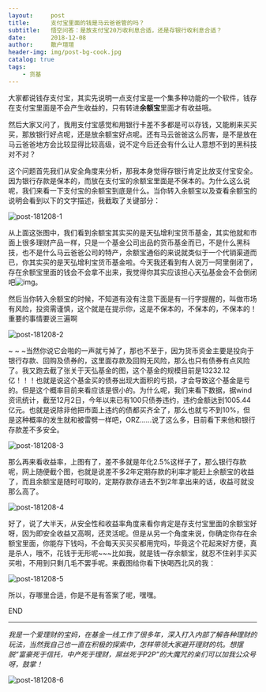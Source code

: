 ```yaml
---
layout:     post
title:      支付宝里面的钱是马云爸爸管的吗？
subtitle:   悟空问答：是放支付宝20万收利息合适，还是存银行收利息合适？
date:       2018-12-08
author:     散户瑄瑄
header-img: img/post-bg-cook.jpg
catalog: true
tags:
    - 货基
---
```


​        大家都说钱存支付宝，其实先说明一点支付宝是一个集多种功能的一个软件，钱存在支付宝里面是不会产生收益的，只有转进**余额宝**里面才有收益哦。

​         然后大家又问了，我用支付宝感觉和用银行卡差不多都是可以存钱，又能刷来买买买，那放银行好点呢，还是放余额宝好点呢。还有马云爸爸这么厉害，是不是放在马云爸爸地方会比较显得比较高级，说不定今后还会有什么让人意想不到的黑科技对不对？

​        这个问题首先我们从安全角度来分析，那我本身觉得存银行肯定比放支付宝安全。因为银行存款是保本的，而放在支付宝的余额宝里面是不保本的。为什么这么说呢，我们来看一下支付宝的余额宝到底是什么。当你转入余额宝以及查看余额宝的说明会看到以下的文字描述，我截取了关键部分：

![post-181208-1](/../../../../hughhw.github.io/img/post-181208-1.jpg)

​        从上面这张图中，我们看到余额宝其实买的是天弘增利宝货币基金，其实他就和市面上很多理财产品一样，只是一个基金公司出品的货币基金而已，不是什么黑科技，也不是什么马云爸爸公司的特产，余额宝通俗的来说就类似于一个代销渠道而已，你其实买的是天弘增利宝货币基金啦。今天我还看到有人说万一阿里倒闭了，存在余额宝里面的钱会不会拿不出来，我觉得你其实应该担心天弘基金会不会倒闭吧![img](https://res.wx.qq.com/mpres/htmledition/images/icon/common/emotion_panel/smiley/smiley_40.png?tp=webp&wxfrom=5&wx_lazy=1&wx_co=1)。

​       然后当你转入余额宝的时候，不知道有没有注意下面是有一行字提醒的，叫做市场有风险，投资需谨慎，这个就是在提示你，这是不保本的，不保本的，不保本的！重要的事情要说三遍啊

![post-181208-2](/../../../../hughhw.github.io/img/post-181208-2.jpg)



~ ~ ~当然你说它会啪的一声就亏掉了，那也不至于，因为货币资金主要是投向于银行存款、回购及债券的，这里面存款及回购无风险，那么也只有债券有点风险了。我又跑去截了张关于天弘基金的图，这个基金的规模目前是13232.12亿！！！也就是说这个基金买的债券出现大面积的亏损，才会导致这个基金是亏的。但是这个概率目前来看应该是很小的。为什么呢，我们来看下数据，据wind资讯统计，截至12月2日，今年以来已有100只债券违约，违约金额达到1005.44亿元。也就是说除非他把市面上违约的债都买齐全了，那么也就亏不到10%，但是这种概率的发生就和被雷劈一样吧，ORZ......说了这么多，目前看下来他和银行存款差不多安全。

![post-181208-3](/../../../../hughhw.github.io/img/post-181208-3.jpg)

​        那么再来看收益率，上图有了，差不多就是年化2.5%这样子了，那么银行存款呢，网上随便截个图，也就是说差不多2年定期存款的利率才能赶上余额宝的收益了，而且余额宝是随时可取的，定期存款存进去不到2年拿出来的话，收益可就没那么高了。

![post-181208-4](/../../../../hughhw.github.io/img/post-181208-4.jpg)

​        好了，说了大半天，从安全性和收益率角度来看你肯定是存支付宝里面的余额宝好呀，因为即安全收益又高啊，还灵活呢。但是从另一个角度来说，你确定你存在余额宝里面，你能存下钱吗，不会每天买买买都用完吗，毕竟这个花起来好方便，真是杀人，哦不，花钱于无形呢~~~比如我，就是钱一存余额宝，就忍不住剁手买买买啦，不用到只剩几毛不罢手呢。来截图给你看下快喝西北风的我：

![post-181208-5](/../../../../hughhw.github.io/img/post-181208-5.jpg)

所以，存哪里合适，你是不是有答案了呢，嘿嘿。

END

------

*我是一个爱理财的宝妈，在基金一线工作了很多年，深入打入内部了解各种理财的玩法，当然我自己也一直在积极的探索中，怎样带领大家避开理财的坑。想摆脱“富豪死于信托，中产死于理财，屌丝死于P2P”的大魔咒的亲们可以加我公众号呀，鼓掌！*

![post-181208-6](/../../../../hughhw.github.io/img/post-181208-6.jpg)









